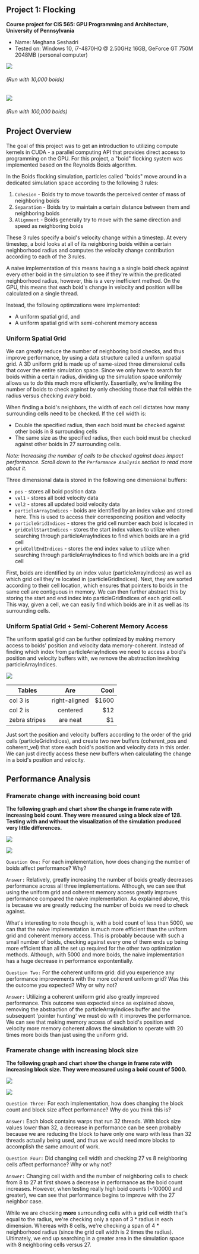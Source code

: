 ## Project 1: Flocking 
**Course project for CIS 565: GPU Programming and Architecture, University of Pennsylvania**

* Name: Meghana Seshadri
* Tested on: Windows 10, i7-4870HQ @ 2.50GHz 16GB, GeForce GT 750M 2048MB (personal computer)


![](images/demo2-10000.gif)
###### (Run with 10,000 boids)


![](images/demo5-100000.gif)
###### (Run with 100,000 boids)


## Project Overview

The goal of this project was to get an introduction to utilizing compute kernels in CUDA - a parallel computing API that provides direct access to programming on the GPU. For this project, a "boid" flocking system was implemented based on the Reynolds Boids algorithm.

In the Boids flocking simulation, particles called "boids" move around in a dedicated simulation space according to the following 3 rules:

1. `Cohesion` - Boids try to move towards the perceived center of mass of neighboring boids
2. `Separation` - Boids try to maintain a certain distance between them and neighboring boids
3. `Alignment` - Boids generally try to move with the same direction and speed as neighboring boids

These 3 rules specify a boid's velocity change within a timestep. At every timestep, a boid looks at all of its neighboring boids within a certain neighborhood radius and computes the velocity change contribution according to each of the 3 rules. 

A naive implementation of this means having a a single boid check against every other boid in the simulation to see if they're within the predicated neighborhood radius, however, this is a very inefficient method. On the GPU, this means that each boid's change in velocity and position will be calculated on a single thread. 

Instead, the following optimzations were implemented: 

* A uniform spatial grid, and
* A uniform spatial grid with semi-coherent memory access


### Uniform Spatial Grid

We can greatly reduce the number of neighboring boid checks, and thus improve performance, by using a data structure called a uniform spatial grid. A 3D uniform grid is made up of same-sized three dimensional cells that cover the entire simulation space. Since we only have to search for boids within a certain radius, dividing up the simulation space uniformly allows us to do this much more efficiently. Essentially, we're limiting the number of boids to check against by only checking those that fall within the radius versus checking *every* boid.

When finding a boid's neighbors, the width of each cell dictates how many surrounding cells need to be checked. If the cell width is:

* Double the specified radius, then each boid must be checked against other boids in 8 surrounding cells
* The same size as the specified radius, then each boid must be checked against other boids in 27 surrounding cells. 

*Note: Increasing the number of cells to be checked against does impact performance. Scroll down to the `Performance Analysis` section to read more about it.*


Three dimensional data is stored in the following one dimensional buffers:
 
* `pos` - stores all boid position data
* `vel1` - stores all boid velocity data
* `vel2` - stores all updated boid velocity data
* `particleArrayIndices` - boids are identified by an index value and stored here. This is used to access their corresponding position and velocity 
* `particleGridIndices` - stores the grid cell number each boid is located in
* `gridCellStartIndices` - stores the start index values to utilize when searching through particleArrayIndices to find which boids are in a grid cell
* `gridCellEndIndices` - stores the end index value to utilize when searching through particleArrayIndices to find which boids are in a grid cell


First, boids are identified by an index value (particleArrayIndices) as well as which grid cell they're located in (particleGridIndices). Next, they are sorted according to their cell location, which ensures that pointers to boids in the same cell are contiguous in memory. We can then further abstract this by storing the start and end index into particleGridIndices of each grid cell. This way, given a cell, we can easily find which boids are in it as well as its surrounding cells.


### Uniform Spatial Grid + Semi-Coherent Memory Access

The uniform spatial grid can be further optimized by making memory access to boids' position and velocity data memory-coherent. Instead of finding which index from particleArrayIndices we need to access a boid's position and velocity buffers with, we remove the abstraction involving particleArrayIndices.


<img src="https://github.com/MegSesh/Project1-CUDA-Flocking/blob/master/images/Boids%20Ugrid%20base.png"/>


| Tables        | Are           | Cool  |
| ------------- |:-------------:| -----:|
| col 3 is      | right-aligned | $1600 |
| col 2 is      | centered      |   $12 |
| zebra stripes | are neat      |    $1 |


Just sort the position and velocity buffers according to the order of the grid cells (particleGridIndices), and create two new buffers (coherent_pos and coherent_vel) that store each boid's position and velocity data in this order. We can just directly access these new buffers when calculating the change in a boid's position and velocity.


## Performance Analysis 


### Framerate change with increasing boid count

**The following graph and chart show the change in frame rate with increasing boid count. They were measured using a block size of 128. Testing with and without the visualization of the simulation produced very little differences.**

![](images/boidsandfps-scatter2.PNG)

![](images/boidsandfpschart2.PNG)


`Question One:` For each implementation, how does changing the number of boids affect performance? Why?

`Answer:` Relatively, greatly increasing the number of boids greatly decreases performance across all three implementations. Although, we can see that using the uniform grid and coherent memory access greatly improves performance compared the naive implementation. As explained above, this is because we are greatly reducing the number of boids we need to check against. 

What's interesting to note though is, with a boid count of less than 5000, we can that the naive implementation is much more efficient than the uniform grid and coherent memory access. This is probably because with such a small number of boids, checking against every one of them ends up being more efficient than all the set up required for the other two optimization methods. Although, with 5000 and more boids, the naive implementation has a huge decrease in performance expontentially.


`Question Two:` For the coherent uniform grid: did you experience any performance improvements with the more coherent uniform grid? Was this the outcome you expected? Why or why not?

`Answer:` Utilizing a coherent uniform grid also greatly improved performance. This outcome was expected since as explained above, removing the abstraction of the particleArrayIndices buffer and the subsequent 'pointer hunting' we must do with it improves the performance. We can see that making memory access of each boid's position and velocity more memory coherent allows the simulation to operate with 20 times more boids than just using the uniform grid.


### Framerate change with increasing block size

**The following graph and chart show the change in frame rate with increasing block size. They were measured using a boid count of 5000.**

![](images/blocksizeandfps-scatter.PNG)

![](images/blocksizeandfpschart.PNG)


`Question Three:` For each implementation, how does changing the block count and block size affect performance? Why do you think this is?

`Answer:` Each block contains warps that run 32 threads. With block size values lower than 32, a decrease in performance can be seen probably because we are reducing the block to have only one warp with less than 32 threads actually being used, and thus we would need more blocks to accomplish the same amount of work. 


`Question Four:` Did changing cell width and checking 27 vs 8 neighboring cells affect performance? Why or why not?

`Answer:` Changing cell width and the number of neighboring cells to check from 8 to 27 at first shows a decrease in performance as the boid count increases. However, when testing really high boid counts (~100000 and greater), we can see that performance begins to improve with the 27 neighbor case.

While we are checking **more** surrounding cells with a grid cell width that's equal to the radius, we're  checking only a span of 3 * radius in each dimension. Whereas with 8 cells, we're checking a span of 4 * neighborhood radius (since the grid cell width is 2 times the radius). Ultimately, we end up searching in a greater area in the simulation space with 8 neighboring cells versus 27.